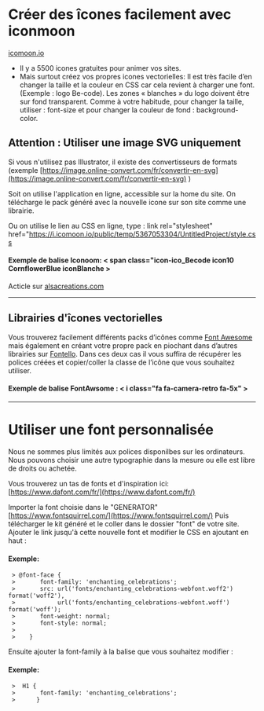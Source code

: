 # Créer des îcones facilement avec iconmoon

[icomoon.io](icomoon.io)
 * Il y a 5500 icones gratuites pour animer vos sites.
 * Mais surtout créez vos propres icones vectorielles: Il est très facile d’en changer la taille et la couleur en CSS car cela revient à charger une font. (Exemple : logo Be-code). Les zones « blanches » du logo doivent être sur fond transparent.
 Comme à votre habitude, pour changer la taille, utiliser : font-size et pour changer la couleur de fond : background-color.


## Attention : Utiliser une image SVG uniquement
Si vous n'utilisez pas Illustrator, il existe des convertisseurs de formats (exemple [https://image.online-convert.com/fr/convertir-en-svg](https://image.online-convert.com/fr/convertir-en-svg) )

Soit on utilise l'application en ligne, accessible sur la home du site.
On télécharge le pack généré avec la nouvelle icone sur son site comme une librairie.

Ou on utilise le lien au CSS en ligne, type : link rel="stylesheet" href="https://i.icomoon.io/public/temp/5367053304/UntitledProject/style.css

#### Exemple de balise Iconoom: < span class="icon-ico_Becode icon10 CornflowerBlue iconBlanche >

Acticle sur [alsacreations.com](https://www.alsacreations.com/tuto/lire/1547-police-font-icone-vectorielle-webdesign.html)

---------------------------------------------------------------------------------
## Librairies d'îcones vectorielles
Vous trouverez facilement différents packs d’icônes comme [Font Awesome](http://fontawesome.io/) mais également en créant votre propre pack en piochant dans d’autres librairies sur [Fontello](http://fontello.com/). Dans ces deux cas il vous suffira de récupérer les polices créées et copier/coller la classe de l’icône que vous souhaitez utiliser.


#### Exemple de balise FontAwsome : < i class="fa fa-camera-retro fa-5x" >


---------------------------------------------------------------------------------
# Utiliser une font personnalisée
Nous ne sommes plus limités aux polices disponilbes sur les ordinateurs. Nous pouvons choisir une autre typographie dans la mesure ou elle est libre de droits ou achetée.

Vous trouverez un tas de fonts et d'inspiration ici:
[https://www.dafont.com/fr/](https://www.dafont.com/fr/)


Importer la font choisie dans le "GENERATOR"
[https://www.fontsquirrel.com/](https://www.fontsquirrel.com/)
Puis télécharger le kit généré et le coller dans le dossier "font" de votre site.
Ajouter le link jusqu'à cette nouvelle font et modifier le CSS en ajoutant en haut :

#### Exemple: 
     > @font-face {
     >       font-family: 'enchanting_celebrations';
     >       src: url('fonts/enchanting_celebrations-webfont.woff2') format('woff2'),
     >            url('fonts/enchanting_celebrations-webfont.woff') format('woff');
     >       font-weight: normal;
     >       font-style: normal;
     >
     >    }

Ensuite ajouter la font-family à la balise que vous souhaitez modifier :
#### Exemple:      
     >  H1 {
     >       font-family: 'enchanting_celebrations';
     >      }


